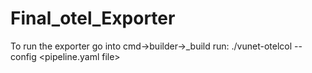 # Final_otel_Exporter


To run the exporter
go into cmd->builder->_build
run: ./vunet-otelcol --config <pipeline.yaml file>

